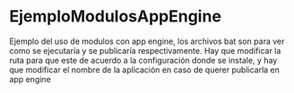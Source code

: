 EjemploModulosAppEngine
=======================

Ejemplo del uso de modulos con app engine, los archivos bat son para ver como se ejecutaría y se publicaría respectivamente.
Hay que modificar la ruta para que este de acuerdo a la configuración donde se instale, y hay que modificar el nombre de la aplicación en caso de querer publicarla en app engine
